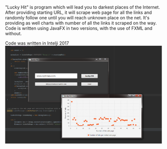 "Lucky Hit" is program which will lead you to darkest places of the Internet.  After providing starting URL, it will scrape web page for all the links and randomly follow one until you will reach unknown place on the net.  It's providing as well charts with number of all the links it scraped on the way.
Code is written using JavaFX in two versions, with the use of FXML and without.

Code was written in Intelji 2017
![](LuckyHitFXML/Screenshot/Lucky-hit.png)

